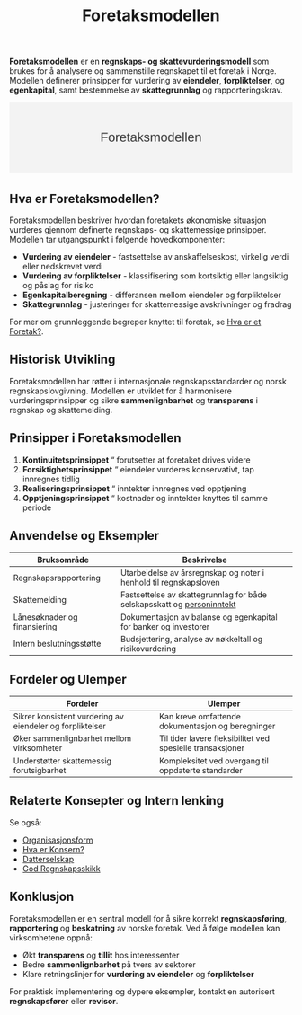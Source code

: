 ﻿---
title: "Foretaksmodellen"
meta_title: "Foretaksmodellen"
meta_description: '**Foretaksmodellen** er en **regnskaps- og skattevurderingsmodell** som brukes for å analysere og sammenstille regnskapet til et foretak i Norge. Modellen defi...'
slug: foretaksmodellen
type: blog
layout: pages/single
---

**Foretaksmodellen** er en **regnskaps- og skattevurderingsmodell** som brukes for å analysere og sammenstille regnskapet til et foretak i Norge. Modellen definerer prinsipper for vurdering av **eiendeler**, **forpliktelser**, og **egenkapital**, samt bestemmelse av **skattegrunnlag** og rapporteringskrav.

![Oversikt over Foretaksmodellen](foretaksmodellen-image.svg)

## Hva er Foretaksmodellen?

Foretaksmodellen beskriver hvordan foretakets økonomiske situasjon vurderes gjennom definerte regnskaps- og skattemessige prinsipper. Modellen tar utgangspunkt i følgende hovedkomponenter:

* **Vurdering av eiendeler** - fastsettelse av anskaffelseskost, virkelig verdi eller nedskrevet verdi
* **Vurdering av forpliktelser** - klassifisering som kortsiktig eller langsiktig og påslag for risiko
* **Egenkapitalberegning** - differansen mellom eiendeler og forpliktelser
* **Skattegrunnlag** - justeringer for skattemessige avskrivninger og fradrag

For mer om grunnleggende begreper knyttet til foretak, se [Hva er et Foretak?](/blogs/regnskap/hva-er-foretak "Hva er et Foretak? Komplett Guide til Foretaksformer i Norge").

## Historisk Utvikling

Foretaksmodellen har røtter i internasjonale regnskapsstandarder og norsk regnskapslovgivning. Modellen er utviklet for å harmonisere vurderingsprinsipper og sikre **sammenlignbarhet** og **transparens** i regnskap og skattemelding.

## Prinsipper i Foretaksmodellen

1. **Kontinuitetsprinsippet** “ forutsetter at foretaket drives videre
2. **Forsiktighetsprinsippet** “ eiendeler vurderes konservativt, tap innregnes tidlig
3. **Realiseringsprinsippet** “ inntekter innregnes ved opptjening
4. **Opptjeningsprinsippet** “ kostnader og inntekter knyttes til samme periode

## Anvendelse og Eksempler

| **Bruksområde**             | **Beskrivelse**                                                                 |
|-----------------------------|---------------------------------------------------------------------------------|
| Regnskapsrapportering       | Utarbeidelse av årsregnskap og noter i henhold til regnskapsloven               |
| Skattemelding               | Fastsettelse av skattegrunnlag for både selskapsskatt og [personinntekt](/blogs/regnskap/personinntekt "Personinntekt “ Komplett guide til personinntekt i norsk regnskap") |
| Lånesøknader og finansiering | Dokumentasjon av balanse og egenkapital for banker og investorer               |
| Intern beslutningsstøtte    | Budsjettering, analyse av nøkkeltall og risikovurdering                         |

## Fordeler og Ulemper

| **Fordeler**                                          | **Ulemper**                                               |
|-------------------------------------------------------|-----------------------------------------------------------|
| Sikrer konsistent vurdering av eiendeler og forpliktelser | Kan kreve omfattende dokumentasjon og beregninger          |
| Øker sammenlignbarhet mellom virksomheter             | Til tider lavere fleksibilitet ved spesielle transaksjoner |
| Understøtter skattemessig forutsigbarhet              | Kompleksitet ved overgang til oppdaterte standarder       |

## Relaterte Konsepter og Intern lenking

Se også:

* [Organisasjonsform](/blogs/regnskap/organisasjonsform "Organisasjonsform: Komplett Guide til Selskapsformer i Norge")
* [Hva er Konsern?](/blogs/regnskap/hva-er-konsern "Hva er Konsern? Komplett Guide til Konsern og Konsernregnskap")
* [Datterselskap](/blogs/regnskap/datterselskap "Hva er Datterselskap? Forhold, Roller og Regnskap")
* [God Regnskapsskikk](/blogs/regnskap/god-regnskapsskikk "God Regnskapsskikk: Prinsipper og Anbefalinger i Norsk Regnskap")

## Konklusjon

Foretaksmodellen er en sentral modell for å sikre korrekt **regnskapsføring**, **rapportering** og **beskatning** av norske foretak. Ved å følge modellen kan virksomhetene oppnå:

* Økt **transparens** og **tillit** hos interessenter
* Bedre **sammenlignbarhet** på tvers av sektorer
* Klare retningslinjer for **vurdering av eiendeler** og **forpliktelser**

For praktisk implementering og dypere eksempler, kontakt en autorisert **regnskapsfører** eller **revisor**.











